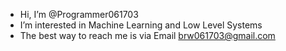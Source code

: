 -  Hi, I’m @Programmer061703
-  I’m interested in Machine Learning and Low Level Systems
-  The best way to reach me is via Email brw061703@gmail.com


<!---
Programmer061703/Programmer061703 is a ✨ special ✨ repository because its `README.md` (this file) appears on your GitHub profile.
You can click the Preview link to take a look at your changes.
--->
